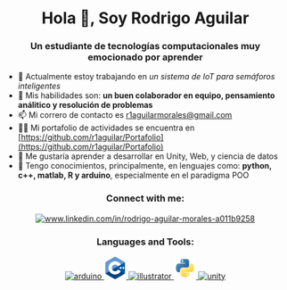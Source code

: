 <h1 align="center">Hola 👋, Soy Rodrigo Aguilar</h1>
<h3 align="center">Un estudiante de tecnologías computacionales muy emocionado por aprender</h3> 

- 🔭 Actualmente estoy trabajando en *un sistema de IoT para semáforos inteligentes*
- 📄 Mis habilidades son: **un buen colaborador en equipo, pensamiento análitico y resolución de problemas**
- 📫 Mi correro de contacto es [r1aguilarmorales@gmail.com](r1aguilarmorales@gmail.com)
- 👨‍💻 Mi portafolio de actividades se encuentra en [https://github.com/r1aguilar/Portafolio](https://github.com/r1aguilar/Portafolio)
- 🌱 Me gustaría aprender a desarrollar en Unity, Web, y ciencia de datos
- 💬 Tengo conocimientos, principalmente, en lenguajes como: **python, c++, matlab, R y arduino**, especialmente en el paradigma POO

<h3 align="center">Connect with me:</h3>
<p align="center">
<a href="https://linkedin.com/in/www.linkedin.com/in/rodrigo-aguilar-morales-a011b9258" target="blank"><img align="center" src="https://raw.githubusercontent.com/rahuldkjain/github-profile-readme-generator/master/src/images/icons/Social/linked-in-alt.svg" alt="www.linkedin.com/in/rodrigo-aguilar-morales-a011b9258" height="30" width="40" /></a>
</p>

<h3 align="center">Languages and Tools:</h3>
<p align="center"> <a href="https://www.arduino.cc/" target="_blank" rel="noreferrer"> <img src="https://cdn.worldvectorlogo.com/logos/arduino-1.svg" alt="arduino" width="40" height="40"/> </a> <a href="https://www.w3schools.com/cpp/" target="_blank" rel="noreferrer"> <img src="https://raw.githubusercontent.com/devicons/devicon/master/icons/cplusplus/cplusplus-original.svg" alt="cplusplus" width="40" height="40"/> </a> <a href="https://www.adobe.com/in/products/illustrator.html" target="_blank" rel="noreferrer"> <img src="https://www.vectorlogo.zone/logos/adobe_illustrator/adobe_illustrator-icon.svg" alt="illustrator" width="40" height="40"/> </a> <a href="https://www.python.org" target="_blank" rel="noreferrer"> <img src="https://raw.githubusercontent.com/devicons/devicon/master/icons/python/python-original.svg" alt="python" width="40" height="40"/> </a> <a href="https://unity.com/" target="_blank" rel="noreferrer"> <img src="https://www.vectorlogo.zone/logos/unity3d/unity3d-icon.svg" alt="unity" width="40" height="40"/> </a> </p>
